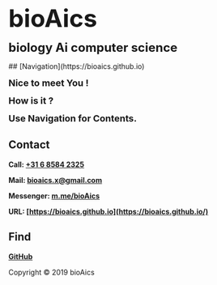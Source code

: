 <p><strong><font size="7">bioAics</font></strong></p>
<p><strong><font size="5">biology Ai computer science</font></strong></p>
## [Navigation](https://bioaics.github.io)
<p><strong><font size="4">Nice to meet You !</font></strong></p>
<p><strong><font size="4">How is it ?</font></strong></p>
<p><strong><font size="4">Use Navigation for Contents.</font></strong></p>

## Contact
**Call: <a href="tel:0031685842325">+31 6 8584 2325</a>**

**Mail: [bioaics.x@gmail.com](mailto:bioaics.x@gmail.com)**

**Messenger: [m.me/bioAics](https://m.me/bioAics)**

**URL: [https://bioaics.github.io](https://bioaics.github.io/)**
## Find
**[GitHub](https://github.com/bioaics)**

Copyright © 2019 bioAics

